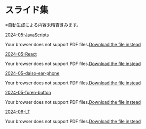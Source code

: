 # スライド集

※自動生成による内容未精査含みます。

<a href="/note/slides/html/2024-05-JavaScripts.html" target="_blank">2024-05-JavaScripts</a><br />
<object data="/note/slides/pdf/2024-05-JavaScripts.pdf" type="application/pdf" width="960px" height="540px">
    <p>Your browser does not support PDF files.<a href="/note/slides/pdf/2024-05-JavaScripts.pdf">Download the file instead</a></p>
</object>
<a href="/note/slides/html/2024-05-React.html" target="_blank">2024-05-React</a><br />
<object data="/note/slides/pdf/2024-05-React.pdf" type="application/pdf" width="960px" height="540px">
    <p>Your browser does not support PDF files.<a href="/note/slides/pdf/2024-05-React.pdf">Download the file instead</a></p>
</object>
<a href="/note/slides/html/2024-05-daiso-ear-phone.html" target="_blank">2024-05-daiso-ear-phone</a><br />
<object data="/note/slides/pdf/2024-05-daiso-ear-phone.pdf" type="application/pdf" width="960px" height="540px">
    <p>Your browser does not support PDF files.<a href="/note/slides/pdf/2024-05-daiso-ear-phone.pdf">Download the file instead</a></p>
</object>
<a href="/note/slides/html/2024-05-furen-button.html" target="_blank">2024-05-furen-button</a><br />
<object data="/note/slides/pdf/2024-05-furen-button.pdf" type="application/pdf" width="960px" height="540px">
    <p>Your browser does not support PDF files.<a href="/note/slides/pdf/2024-05-furen-button.pdf">Download the file instead</a></p>
</object>
<a href="/note/slides/html/2024-06-LT.html" target="_blank">2024-06-LT</a><br />
<object data="/note/slides/pdf/2024-06-LT.pdf" type="application/pdf" width="960px" height="540px">
    <p>Your browser does not support PDF files.<a href="/note/slides/pdf/2024-06-LT.pdf">Download the file instead</a></p>
</object>
